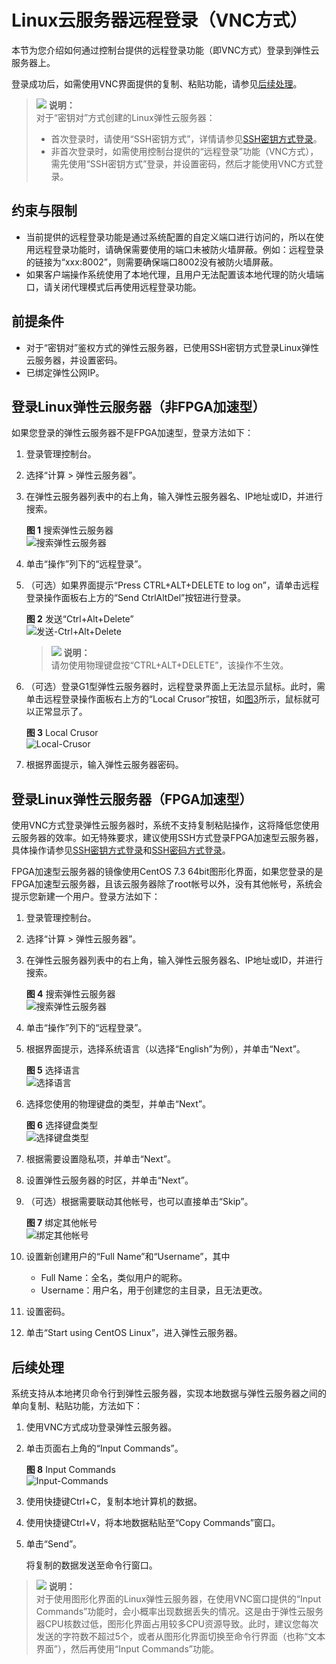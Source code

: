 # Linux云服务器远程登录（VNC方式）<a name="ZH-CN_TOPIC_0093263548"></a>

本节为您介绍如何通过控制台提供的远程登录功能（即VNC方式）登录到弹性云服务器上。

登录成功后，如需使用VNC界面提供的复制、粘贴功能，请参见[后续处理](#section13971028132616)。

>![](public_sys-resources/icon-note.gif) **说明：**   
>对于“密钥对”方式创建的Linux弹性云服务器：  
>-   首次登录时，请使用“SSH密钥方式”，详情请参见[SSH密钥方式登录](SSH密钥方式登录.md)。  
>-   非首次登录时，如需使用控制台提供的“远程登录”功能（VNC方式），需先使用“SSH密钥方式”登录，并设置密码，然后才能使用VNC方式登录。  

## 约束与限制<a name="zh-cn_topic_0027290684_section59281641102836"></a>

-   当前提供的远程登录功能是通过系统配置的自定义端口进行访问的，所以在使用远程登录功能时，请确保需要使用的端口未被防火墙屏蔽。例如：远程登录的链接为“xxx:8002”，则需要确保端口8002没有被防火墙屏蔽。
-   如果客户端操作系统使用了本地代理，且用户无法配置该本地代理的防火墙端口，请关闭代理模式后再使用远程登录功能。

## 前提条件<a name="section1540710554463"></a>

-   对于“密钥对”鉴权方式的弹性云服务器，已使用SSH密钥方式登录Linux弹性云服务器，并设置密码。
-   已绑定弹性公网IP。

## 登录Linux弹性云服务器（非FPGA加速型）<a name="zh-cn_topic_0027290684_section34668256111127"></a>

如果您登录的弹性云服务器不是FPGA加速型，登录方法如下：

1.  登录管理控制台。
2.  选择“计算 \> 弹性云服务器”。
3.  在弹性云服务器列表中的右上角，输入弹性云服务器名、IP地址或ID，并进行搜索。

    **图 1**  搜索弹性云服务器<a name="zh-cn_topic_0027290684_fig46579949111127"></a>  
    ![](figures/搜索弹性云服务器.png "搜索弹性云服务器")

4.  单击“操作”列下的“远程登录”。
5.  （可选）如果界面提示“Press CTRL+ALT+DELETE to log on”，请单击远程登录操作面板右上方的“Send CtrlAltDel”按钮进行登录。

    **图 2**  发送“Ctrl+Alt+Delete”<a name="zh-cn_topic_0027290684_fig22996848191913"></a>  
    ![](figures/发送-Ctrl+Alt+Delete.png "发送-Ctrl+Alt+Delete")

    >![](public_sys-resources/icon-note.gif) **说明：**   
    >请勿使用物理键盘按“CTRL+ALT+DELETE”，该操作不生效。  

6.  （可选）登录G1型弹性云服务器时，远程登录界面上无法显示鼠标。此时，需单击远程登录操作面板右上方的“Local Crusor”按钮，如[图3](#zh-cn_topic_0027268511_fig3022163194924)所示，鼠标就可以正常显示了。

    **图 3**  Local Crusor<a name="zh-cn_topic_0027268511_fig3022163194924"></a>  
    ![](figures/Local-Crusor.png "Local-Crusor")

7.  根据界面提示，输入弹性云服务器密码。

## 登录Linux弹性云服务器（FPGA加速型）<a name="zh-cn_topic_0027290684_section32104990193557"></a>

使用VNC方式登录弹性云服务器时，系统不支持复制粘贴操作，这将降低您使用云服务器的效率。如无特殊要求，建议使用SSH方式登录FPGA加速型云服务器，具体操作请参见[SSH密钥方式登录](SSH密钥方式登录.md)和[SSH密码方式登录](SSH密码方式登录.md)。

FPGA加速型云服务器的镜像使用CentOS 7.3 64bit图形化界面，如果您登录的是FPGA加速型云服务器，且该云服务器除了root帐号以外，没有其他帐号，系统会提示您新建一个用户。登录方法如下：

1.  登录管理控制台。
2.  选择“计算 \> 弹性云服务器”。
3.  在弹性云服务器列表中的右上角，输入弹性云服务器名、IP地址或ID，并进行搜索。

    **图 4**  搜索弹性云服务器<a name="zh-cn_topic_0027290684_fig3258404193723"></a>  
    ![](figures/搜索弹性云服务器.png "搜索弹性云服务器")

4.  单击“操作”列下的“远程登录”。
5.  根据界面提示，选择系统语言（以选择“English”为例），并单击“Next”。

    **图 5**  选择语言<a name="zh-cn_topic_0027290684_fig22642246193557"></a>  
    ![](figures/选择语言.png "选择语言")

6.  选择您使用的物理键盘的类型，并单击“Next”。

    **图 6**  选择键盘类型<a name="zh-cn_topic_0027290684_fig43862652193557"></a>  
    ![](figures/选择键盘类型.png "选择键盘类型")

7.  根据需要设置隐私项，并单击“Next”。
8.  设置弹性云服务器的时区，并单击“Next”。
9.  （可选）根据需要联动其他帐号，也可以直接单击“Skip”。

    **图 7**  绑定其他帐号<a name="zh-cn_topic_0027290684_fig13630694193557"></a>  
    ![](figures/绑定其他帐号.png "绑定其他帐号")

10. 设置新创建用户的“Full Name”和“Username”，其中
    -   Full Name：全名，类似用户的昵称。
    -   Username：用户名，用于创建您的主目录，且无法更改。

11. 设置密码。
12. 单击“Start using CentOS Linux”，进入弹性云服务器。

## 后续处理<a name="section13971028132616"></a>

系统支持从本地拷贝命令行到弹性云服务器，实现本地数据与弹性云服务器之间的单向复制、粘贴功能，方法如下：

1.  使用VNC方式成功登录弹性云服务器。
2.  单击页面右上角的“Input Commands”。

    **图 8**  Input Commands<a name="fig18993162320449"></a>  
    ![](figures/Input-Commands.png "Input-Commands")

3.  使用快捷键Ctrl+C，复制本地计算机的数据。
4.  使用快捷键Ctrl+V，将本地数据粘贴至“Copy Commands”窗口。
5.  单击“Send”。

    将复制的数据发送至命令行窗口。


>![](public_sys-resources/icon-note.gif) **说明：**   
>对于使用图形化界面的Linux弹性云服务器，在使用VNC窗口提供的“Input Commands”功能时，会小概率出现数据丢失的情况。这是由于弹性云服务器CPU核数过低，图形化界面占用较多CPU资源导致。此时，建议您每次发送的字符数不超过5个，或者从图形化界面切换至命令行界面（也称“文本界面”），然后再使用“Input Commands”功能。  

